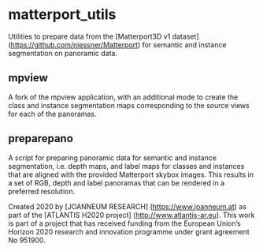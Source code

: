 # matterport_utils
Utilities to prepare data from the [Matterport3D v1 dataset] (https://github.com/niessner/Matterport) for semantic and instance segmentation on panoramic data.

## mpview

A fork of the mpview application, with an additional mode to create the class and instance segmentation maps corresponding to the source views for each of the panoramas.

## preparepano

A script for preparing panoramic data for semantic and instance segmentation, i.e. depth maps, and label maps for classes and instances that are aligned with the provided Matterport skybox images. This results in a set of RGB, depth and label panoramas that can be rendered in a preferred resolution.


Created 2020 by [JOANNEUM RESEARCH] (https://www.joanneum.at) as part of the [ATLANTIS H2020 project] (http://www.atlantis-ar.eu). This work is part of a project that has received funding from the European Union’s Horizon 2020 research and innovation programme under grant agreement No 951900.
